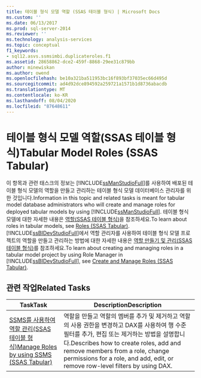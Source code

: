 ```yaml
---
title: 테이블 형식 모델 역할 (SSAS 테이블 형식) | Microsoft Docs
ms.custom: ''
ms.date: 06/13/2017
ms.prod: sql-server-2014
ms.reviewer: ''
ms.technology: analysis-services
ms.topic: conceptual
f1_keywords:
- sql12.asvs.ssmsimbi.duplicateroles.f1
ms.assetid: 28658862-dce2-459f-8868-29ee31c879bb
author: minewiskan
ms.author: owend
ms.openlocfilehash: be10a321ba511953bc16f893bf37035ec66d495d
ms.sourcegitcommit: ad4d92dce894592a259721a1571b1d8736abacdb
ms.translationtype: MT
ms.contentlocale: ko-KR
ms.lasthandoff: 08/04/2020
ms.locfileid: "87648611"
---
```

# <a name="tabular-model-roles-ssas-tabular"></a><span data-ttu-id="d67b0-102">테이블 형식 모델 역할(SSAS 테이블 형식)</span><span class="sxs-lookup"><span data-stu-id="d67b0-102">Tabular Model Roles (SSAS Tabular)</span></span>
  <span data-ttu-id="d67b0-103">이 항목과 관련 태스크의 정보는 [!INCLUDE[ssManStudioFull](../../includes/ssmanstudiofull-md.md)]를 사용하여 배포된 테이블 형식 모델의 역할을 만들고 관리하는 테이블 형식 모델 데이터베이스 관리자를 위한 것입니다.</span><span class="sxs-lookup"><span data-stu-id="d67b0-103">Information in this topic and related tasks is meant for tabular model database administrators who will create and manage roles for deployed tabular models by using [!INCLUDE[ssManStudioFull](../../includes/ssmanstudiofull-md.md)].</span></span> <span data-ttu-id="d67b0-104">테이블 형식 모델에 대한 자세한 내용은 [역할&#40;SSAS 테이블 형식&#41;](roles-ssas-tabular.md)을 참조하세요.</span><span class="sxs-lookup"><span data-stu-id="d67b0-104">To learn about roles in tabular models, see [Roles &#40;SSAS Tabular&#41;](roles-ssas-tabular.md).</span></span> <span data-ttu-id="d67b0-105">[!INCLUDE[ssBIDevStudioFull](../../includes/ssbidevstudiofull-md.md)]에서 역할 관리자를 사용하여 테이블 형식 모델 프로젝트의 역할을 만들고 관리하는 방법에 대한 자세한 내용은 [역할 만들기 및 관리&#40;SSAS 테이블 형식&#41;](create-and-manage-roles-ssas-tabular.md)를 참조하세요.</span><span class="sxs-lookup"><span data-stu-id="d67b0-105">To learn about creating and managing roles in a tabular model project by using Role Manager in [!INCLUDE[ssBIDevStudioFull](../../includes/ssbidevstudiofull-md.md)], see [Create and Manage Roles &#40;SSAS Tabular&#41;](create-and-manage-roles-ssas-tabular.md).</span></span>  
  
## <a name="related-tasks"></a><span data-ttu-id="d67b0-106">관련 작업</span><span class="sxs-lookup"><span data-stu-id="d67b0-106">Related Tasks</span></span>  
  
|<span data-ttu-id="d67b0-107">Task</span><span class="sxs-lookup"><span data-stu-id="d67b0-107">Task</span></span>|<span data-ttu-id="d67b0-108">Description</span><span class="sxs-lookup"><span data-stu-id="d67b0-108">Description</span></span>|  
|----------|-----------------|  
|[<span data-ttu-id="d67b0-109">SSMS를 사용하여 역할 관리&#40;SSAS 테이블 형식&#41;</span><span class="sxs-lookup"><span data-stu-id="d67b0-109">Manage Roles by using SSMS &#40;SSAS Tabular&#41;</span></span>](manage-roles-by-using-ssms-ssas-tabular.md)|<span data-ttu-id="d67b0-110">역할을 만들고 역할의 멤버를 추가 및 제거하고 역할의 사용 권한을 변경하고 DAX를 사용하여 행 수준 필터를 추가, 편집 또는 제거하는 방법을 설명합니다.</span><span class="sxs-lookup"><span data-stu-id="d67b0-110">Describes how to create roles, add and remove members from a role, change permissions for a role, and add, edit, or remove row-level filters by using DAX.</span></span>|  
  
  
